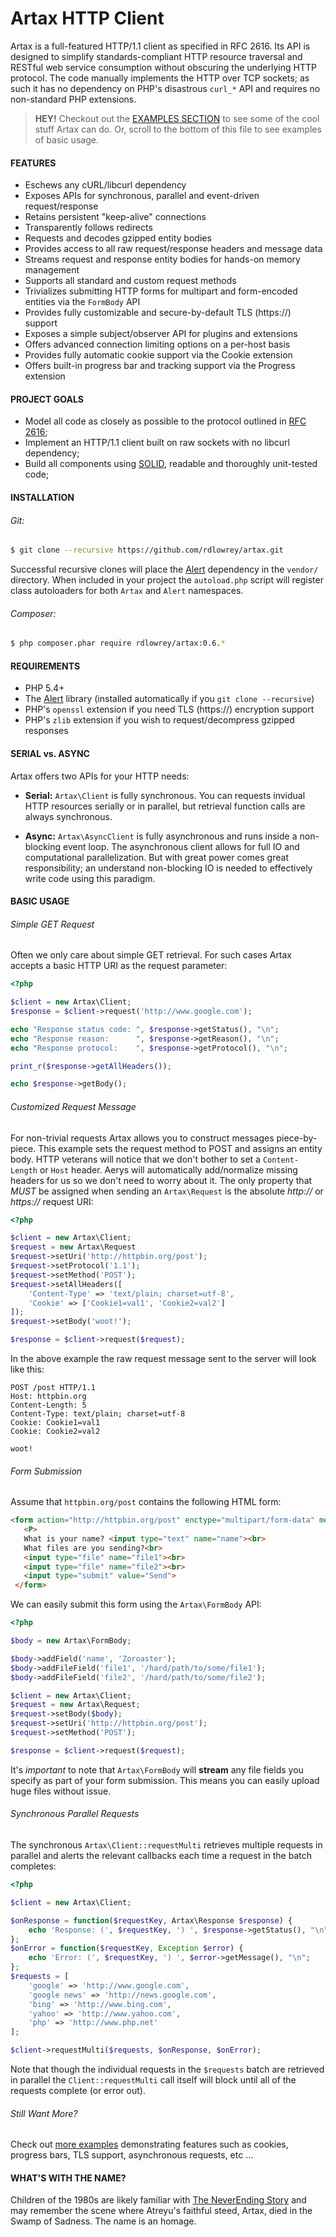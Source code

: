 # Artax HTTP Client

Artax is a full-featured HTTP/1.1 client as specified in RFC 2616. Its API is designed to simplify
standards-compliant HTTP resource traversal and RESTful web service consumption without obscuring the
underlying HTTP protocol. The code manually implements the HTTP over TCP sockets; as such it has no
dependency on PHP's disastrous `curl_*` API and requires no non-standard PHP extensions.

> **HEY!** Checkout out the [EXAMPLES SECTION](https://github.com/rdlowrey/Artax/tree/master/examples)
> to see some of the cool stuff Artax can do. Or, scroll to the bottom of this file to see examples
> of basic usage.

#### FEATURES

 - Eschews any cURL/libcurl dependency
 - Exposes APIs for synchronous, parallel and event-driven request/response
 - Retains persistent "keep-alive" connections
 - Transparently follows redirects
 - Requests and decodes gzipped entity bodies
 - Provides access to all raw request/response headers and message data
 - Streams request and response entity bodies for hands-on memory management
 - Supports all standard and custom request methods
 - Trivializes submitting HTTP forms for multipart and form-encoded entities via the `FormBody` API
 - Provides fully customizable and secure-by-default TLS (https://) support
 - Exposes a simple subject/observer API for plugins and extensions
 - Offers advanced connection limiting options on a per-host basis
 - Provides fully automatic cookie support via the Cookie extension
 - Offers built-in progress bar and tracking support via the Progress extension
 

#### PROJECT GOALS

* Model all code as closely as possible to the protocol outlined in [RFC 2616][rfc2616];
* Implement an HTTP/1.1 client built on raw sockets with no libcurl dependency;
* Build all components using [SOLID][solid], readable and thoroughly unit-tested code;

#### INSTALLATION

###### Git:

```bash
$ git clone --recursive https://github.com/rdlowrey/artax.git
```

Successful recursive clones will place the [Alert][alert-github] dependency in the `vendor/` 
directory. When included in your project the `autoload.php` script will register class autoloaders
for both `Artax` and `Alert` namespaces.

###### Composer:

```bash
$ php composer.phar require rdlowrey/artax:0.6.*
```


#### REQUIREMENTS

* PHP 5.4+
* The [Alert][alert-github] library (installed automatically if you `git clone --recursive`)
* PHP's `openssl` extension if you need TLS (https://) encryption support
* PHP's `zlib` extension if you wish to request/decompress gzipped responses


#### SERIAL vs. ASYNC

Artax offers two APIs for your HTTP needs:

- **Serial:** `Artax\Client` is fully synchronous. You can requests invidual HTTP resources serially
or in parallel, but retrieval function calls are always synchronous.

- **Async:** `Artax\AsyncClient` is fully asynchronous and runs inside a non-blocking event loop.
The asynchronous client allows for full IO and computational parallelization. But with great power
comes great responsibility; an understand non-blocking IO is needed to effectively write code using
this paradigm.


#### BASIC USAGE

###### Simple GET Request

Often we only care about simple GET retrieval. For such cases Artax accepts a basic HTTP URI as the
request parameter:

```php
<?php

$client = new Artax\Client;
$response = $client->request('http://www.google.com');

echo "Response status code: ", $response->getStatus(), "\n";
echo "Response reason:      ", $response->getReason(), "\n";
echo "Response protocol:    ", $response->getProtocol(), "\n";

print_r($response->getAllHeaders());

echo $response->getBody();
```

###### Customized Request Message

For non-trivial requests Artax allows you to construct messages piece-by-piece. This example
sets the request method to POST and assigns an entity body. HTTP veterans will notice that
we don't bother to set a `Content-Length` or `Host` header. Aerys will automatically add/normalize
missing headers for us so we don't need to worry about it. The only property that _MUST_ be assigned
when sending an `Artax\Request` is the absolute *http://* or *https://* request URI:

```php
<?php

$client = new Artax\Client;
$request = new Artax\Request
$request->setUri('http://httpbin.org/post');
$request->setProtocol('1.1');
$request->setMethod('POST');
$request->setAllHeaders([
    'Content-Type' => 'text/plain; charset=utf-8',
    'Cookie' => ['Cookie1=val1', 'Cookie2=val2']
]);
$request->setBody('woot!');

$response = $client->request($request);
```

In the above example the raw request message sent to the server will look like this:

```
POST /post HTTP/1.1
Host: httpbin.org
Content-Length: 5
Content-Type: text/plain; charset=utf-8
Cookie: Cookie1=val1
Cookie: Cookie2=val2

woot!
```

###### Form Submission

Assume that `httpbin.org/post` contains the following HTML form:

```html
<form action="http://httpbin.org/post" enctype="multipart/form-data" method="post">
   <P>
   What is your name? <input type="text" name="name"><br>
   What files are you sending?<br>
   <input type="file" name="file1"><br>
   <input type="file" name="file2"><br>
   <input type="submit" value="Send">
 </form>
```

We can easily submit this form using the `Artax\FormBody` API:

```php
<?php

$body = new Artax\FormBody;

$body->addField('name', 'Zoroaster');
$body->addFileField('file1', '/hard/path/to/some/file1');
$body->addFileField('file2', '/hard/path/to/some/file2');

$client = new Artax\Client;
$request = new Artax\Request;
$request->setBody($body);
$request->setUri('http://httpbin.org/post');
$request->setMethod('POST');

$response = $client->request($request);
```

It's *important* to note that `Artax\FormBody` will **stream** any file fields you specify as
part of your form submission. This means you can easily upload huge files without issue.

###### Synchronous Parallel Requests

The synchronous `Artax\Client::requestMulti` retrieves multiple requests in parallel and alerts
the relevant callbacks each time a request in the batch completes:

```php
<?php

$client = new Artax\Client;

$onResponse = function($requestKey, Artax\Response $response) {
    echo 'Response: (', $requestKey, ') ', $response->getStatus(), "\n";
};
$onError = function($requestKey, Exception $error) {
    echo 'Error: (', $requestKey, ') ', $error->getMessage(), "\n";
};
$requests = [
    'google' => 'http://www.google.com',
    'google news' => 'http://news.google.com',
    'bing' => 'http://www.bing.com',
    'yahoo' => 'http://www.yahoo.com',
    'php' => 'http://www.php.net'
];

$client->requestMulti($requests, $onResponse, $onError);
```

Note that though the individual requests in the `$requests` batch are retrieved in parallel the
`Client::requestMulti` call itself will block until all of the requests complete (or error out).

###### Still Want More?

Check out [more examples](https://github.com/rdlowrey/Artax/tree/master/examples) demonstrating 
features such as cookies, progress bars, TLS support, asynchronous requests, etc ...


#### WHAT'S WITH THE NAME?

Children of the 1980s are likely familiar with [The NeverEnding Story][neverending] and may remember
the scene where Atreyu's faithful steed, Artax, died in the Swamp of Sadness. The name is an homage.


[rfc2616]: http://www.w3.org/Protocols/rfc2616/rfc2616.html
[alert-github]: https://github.com/rdlowrey/Alert
[solid]: http://en.wikipedia.org/wiki/SOLID_(object-oriented_design) "S.O.L.I.D."
[neverending]: http://www.imdb.com/title/tt0088323/ "The NeverEnding Story"

